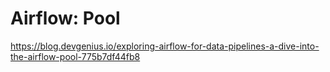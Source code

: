 # Airflow: Pool

https://blog.devgenius.io/exploring-airflow-for-data-pipelines-a-dive-into-the-airflow-pool-775b7df44fb8
